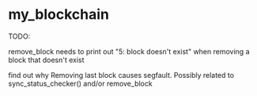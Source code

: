 # my_blockchain

TODO:

remove_block needs to print out "5: block doesn't exist" when removing a block that doesn't exist


find out why Removing last block causes segfault. Possibly related to sync_status_checker() and/or remove_block